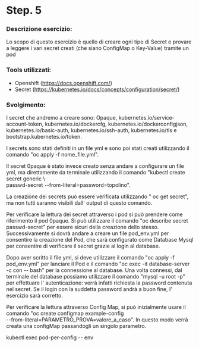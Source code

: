 
# Step. 5
### Descrizione esercizio:

Lo scopo di questo esercizio è quello di creare ogni tipo di Secret e provare a leggere i vari secret creati (che siano ConfigMap o Key-Value) tramite un pod
### Tools utilizzati:

- Openshift (https://docs.openshift.com/)
- Secret (https://kubernetes.io/docs/concepts/configuration/secret/)

### Svolgimento:
I secret che andremo a creare sono: Opaque, kubernetes.io/service-account-token, kubernetes.io/dockercfg, kubernetes.io/dockerconfigjson, kubernetes.io/basic-auth,	kubernetes.io/ssh-auth, kubernetes.io/tls e bootstrap.kubernetes.io/token.

I secrets sono stati definiti in un file yml e sono poi stati creati utilizzando il comando "oc apply -f nome_file.yml". 

Il secret 0paque è stato invece creato senza andare a configurare un file yml, ma direttamente da terminale utilizzando il comando "kubectl create secret generic \        
       passwd-secret --from-literal=password=topolino".

La creazione dei secrets può essere verificata utilizzando " oc get secret", ma non tutti saranno visibili dall' output di questo comando.

Per verificare la lettura dei secret attraverso i pod si può prendere come riferimento il pod 0paque. Si può utilizzare il comando "oc describe secret passwd-secret" per essere sicuri della creazione dello stesso. 
Successivamente si dovrà andare a creare un file pod_env.yml per consentire la creazione del Pod, che sarà configurato come Database Mysql per consentire di verificare il secret grazie al login al database.

Dopo aver scritto il file yml, si deve utilizzare il comando "oc apply -f pod_env.yml" per lanciare il Pod e il comando "oc exec -it database-server -c con -- bash" per la connessione al database. Una volta connessi, dal terminale del database possiamo utilizzare il comando "mysql -u root -p" per effettuare l' autenticazione: verrà infatti richiesta la password contenuta nel secret. Se il login con la suddetta password andrà a buon fine, l' esercizio sarà corretto.

Per verificare la lettura attraverso Config Map, si può inizialmente usare il comando "oc create configmap example-config \
 --from-literal=PARAMETRO_PROVA=valore_a_caso". In questo modo verrà creata una configMap passandogli un singolo parametro.  

kubectl exec pod-per-config -- env
